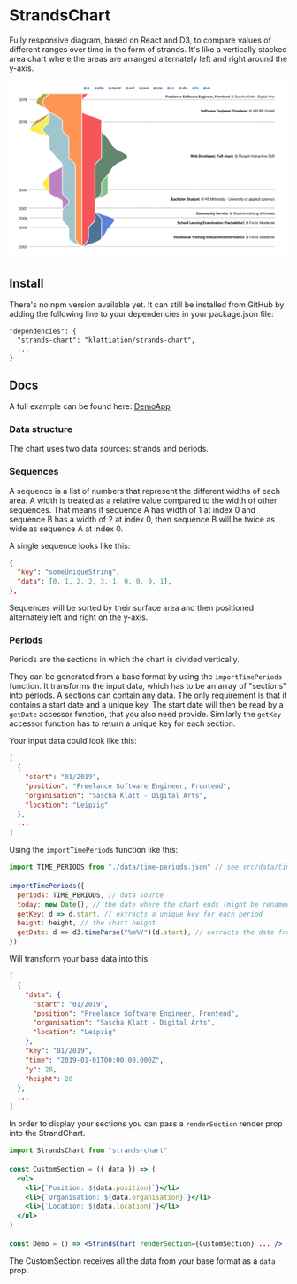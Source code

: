 # StrandsChart

Fully responsive diagram, based on React and D3, to compare values of different ranges over time in the form of strands. It's like a vertically stacked area chart where the areas are arranged alternately left and right around the y-axis.

<img src="./docs/screenshot.png">

## Install

There's no npm version available yet. It can still be installed from GitHub by adding the following line to your dependencies in your package.json file:

    "dependencies": {
      "strands-chart": "klattiation/strands-chart",
      ...
    }

## Docs

A full example can be found here: <a href="./src/DemoApp.js">DemoApp</a>

### Data structure

The chart uses two data sources: strands and periods.

### Sequences

A sequence is a list of numbers that represent the different widths of each area. A width is treated as a relative value compared to the width of other sequences. That means if sequence A has width of 1 at index 0 and sequence B has a width of 2 at index 0, then sequence B will be twice as wide as sequence A at index 0.

A single sequence looks like this:

```json
{
  "key": "someUniqueString",
  "data": [0, 1, 2, 2, 3, 1, 0, 0, 0, 1],
},
```

Sequences will be sorted by their surface area and then positioned alternately left and right on the y-axis.

### Periods

Periods are the sections in which the chart is divided vertically.

They can be generated from a base format by using the `importTimePeriods` function. It transforms the input data, which has to be an array of "sections" into periods. A sections can contain any data. The only requirement is that it contains a start date and a unique key. The start date will then be read by a `getDate` accessor function, that you also need provide. Similarly the `getKey` accessor function has to return a unique key for each section.

Your input data could look like this:

```json
[
  {
    "start": "01/2019",
    "position": "Freelance Software Engineer, Frontend",
    "organisation": "Sascha Klatt - Digital Arts",
    "location": "Leipzig"
  },
  ...
]
```

Using the `importTimePeriods` function like this:

```javascript
import TIME_PERIODS from "./data/time-periods.json" // see src/data/time-periods.json

importTimePeriods({
  periods: TIME_PERIODS, // data source
  today: new Date(), // the date where the chart ends (might be renamed in future versions)
  getKey: d => d.start, // extracts a unique key for each period
  height: height, // the chart height
  getDate: d => d3.timeParse("%m%Y")(d.start), // extracts the date from each period as a JavaScript Date object
})
```

Will transform your base data into this:

```json
[
  {
    "data": {
      "start": "01/2019",
      "position": "Freelance Software Engineer, Frontend",
      "organisation": "Sascha Klatt - Digital Arts",
      "location": "Leipzig"
    },
    "key": "01/2019",
    "time": "2019-01-01T00:00:00.000Z",
    "y": 28,
    "height": 28
  },
  ...
]
```

In order to display your sections you can pass a `renderSection` render prop into the StrandChart.

```jsx
import StrandsChart from "strands-chart"

const CustomSection = ({ data }) => (
  <ul>
    <li>{`Position: ${data.position}`}</li>
    <li>{`Organisation: ${data.organisation}`}</li>
    <li>{`Location: ${data.location}`}</li>
  </ul>
)

const Demo = () => <StrandsChart renderSection={CustomSection} ... />
```

The CustomSection receives all the data from your base format as a `data` prop.
